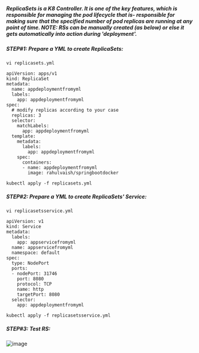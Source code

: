 ##### ReplicaSets is a K8 Controller. It is one of the key features, which is responsible for managing the pod lifecycle that is- responsible for making sure that the specified number of pod replicas are running at any point of time. NOTE: RSs can be manually created (as below) or else it gets automatically into action during 'deployment'.

##### STEP#1: Prepare a YML to create ReplicaSets:

```
vi replicasets.yml
```
```
apiVersion: apps/v1
kind: ReplicaSet
metadata:
  name: appdeploymentfromyml
  labels:
    app: appdeploymentfromyml
spec:
  # modify replicas according to your case
  replicas: 3
  selector:
    matchLabels:
      app: appdeploymentfromyml
  template:
    metadata:
      labels:
        app: appdeploymentfromyml
    spec:
      containers:
      - name: appdeploymentfromyml
        image: rahulvaish/springbootdocker
```
```
kubectl apply -f replicasets.yml
```
##### STEP#2: Prepare a YML to create ReplicaSets' Service:
```
vi replicasetsservice.yml
```

```
apiVersion: v1
kind: Service
metadata:
  labels:
    app: appservicefromyml
  name: appservicefromyml
  namespace: default
spec:
  type: NodePort
  ports:
  - nodePort: 31746
    port: 8080
    protocol: TCP
    name: http
    targetPort: 8080
  selector:
    app: appdeploymentfromyml
```
```
kubectl apply -f replicasetsservice.yml
```
##### STEP#3: Test RS:

![image](https://user-images.githubusercontent.com/689226/67162160-1fb71880-f37f-11e9-81d6-c8a8c5f22ca7.png)

